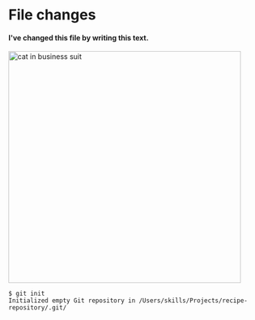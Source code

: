 # File changes
#### I've changed this file by writing this text.
<img width="459" src="https://github.com/user-attachments/assets/67b57171-7bc3-4129-9e8c-bf236e742252" alt="cat in business suit">

```
$ git init
Initialized empty Git repository in /Users/skills/Projects/recipe-repository/.git/
```

